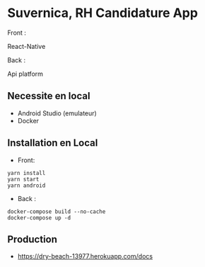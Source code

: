 # Suvernica, RH Candidature App


Front :

React-Native

Back : 

Api platform


## Necessite en local 

- Android Studio (emulateur)
- Docker 

## Installation en Local 

- Front: 


```
yarn install 
yarn start
yarn android 
```

- Back :

```
docker-compose build --no-cache
docker-compose up -d

```





## Production 

-  https://dry-beach-13977.herokuapp.com/docs

